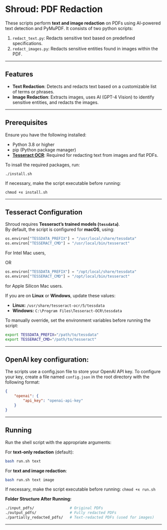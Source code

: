 # Shroud: PDF Redaction

These scripts perform **text and image redaction** on PDFs using AI-powered text detection and PyMuPDF. It consists of two python scripts:
1. `redact_text.py`: Redacts sensitive text based on predefined specifications.
2. `redact_images.py`: Redacts sensitive entities found in images within the PDF.

---

## Features

- **Text Redaction**: Detects and redacts text based on a customizable list of terms or phrases.
- **Image Redaction**: Extracts images, uses AI (GPT-4 Vision) to identify sensitive entities, and redacts the images.

---

## Prerequisites

Ensure you have the following installed:
- Python 3.8 or higher
- pip (Python package manager)
- [**Tesseract OCR**](https://github.com/tesseract-ocr/tesseract): Required for redacting text from images and flat PDFs.

To insall the required packages, run:

`./install.sh`

If necessary, make the script executable before running:

`chmod +x install.sh`

---

## Tesseract Configuration
Shroud requires **Tesseract’s trained models (`tessdata`)**.  
By default, the script is configured for **macOS**, using:

```python
os.environ["TESSDATA_PREFIX"] = "/usr/local/share/tessdata"
os.environ["TESSERACT_CMD"] = "/usr/local/bin/tesseract"
```
For Intel Mac users,

OR

```python
os.environ["TESSDATA_PREFIX"] = "/opt/local/share/tessdata"
os.environ["TESSERACT_CMD"] = "/opt/local/bin/tesseract"
```
for Apple Silicon Mac users.

If you are on **Linux** or **Windows**, update these values:

* **Linux:** `/usr/share/tesseract-ocr/5/tessdata`
* **Windows:** `C:\Program Files\Tesseract-OCR\tessdata`

To manually override, set the environment variables before running the script:

```bash
export TESSDATA_PREFIX="/path/to/tessdata"
export TESSERACT_CMD="/path/to/tesseract"
```
---

## OpenAI key configuration:
The scripts use a config.json file to store your OpenAI API key. To configure your key, create a file named `config.json` in the root directory with the following format:
```json
{
    "openai": {
        "api_key": "openai-api-key"
    }
}
```
---

## Running
Run the shell script with the appropriate arguments:

For **text-only redaction** (default):
```bash
bash run.sh text
```
For **text and image redaction**:
```bash
bash run.sh text image
```
If necessary, make the script executable before running:
`chmod +x run.sh`

**Folder Structure After Running:**
```bash
./input_pdfs/                # Original PDFs
./output_pdfs/               # Fully redacted PDFs
./partially_redacted_pdfs/   # Text-redacted PDFs (used for images)
```

---